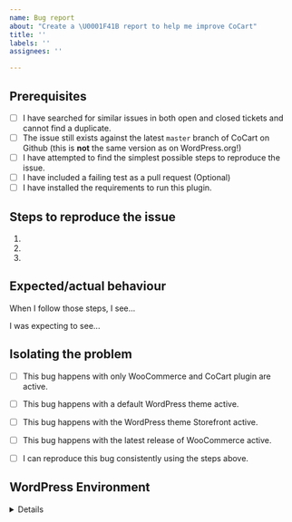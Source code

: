 ```yaml
---
name: Bug report
about: "Create a \U0001F41B report to help me improve CoCart"
title: ''
labels: ''
assignees: ''

---
```


<!-- Hi there! This form is for reporting bugs and issues specific to the CoCart plugin. This is not a support portal. -->

<!-- Please be as descriptive as possible; issues lacking the below details, or for any other reason than to report a bug, may be closed without action. -->


## Prerequisites

<!-- Mark completed items with an [x] -->

- [ ] I have searched for similar issues in both open and closed tickets and cannot find a duplicate.
- [ ] The issue still exists against the latest `master` branch of CoCart on Github (this is **not** the same version as on WordPress.org!)
- [ ] I have attempted to find the simplest possible steps to reproduce the issue.
- [ ] I have included a failing test as a pull request (Optional)
- [ ] I have installed the requirements to run this plugin.

## Steps to reproduce the issue

<!-- I need to be able to reproduce the bug in order to fix it so please be descriptive! -->

1.
2.
3.


## Expected/actual behaviour

When I follow those steps, I see...

I was expecting to see...



## Isolating the problem

<!-- Mark completed items with an [x] -->

- [ ] This bug happens with only WooCommerce and CoCart plugin are active.
- [ ] This bug happens with a default WordPress theme active.
- [ ] This bug happens with the WordPress theme Storefront active.
- [ ] This bug happens with the latest release of WooCommerce active.
- [ ] I can reproduce this bug consistently using the steps above.


## WordPress Environment

<details>
```
Go to "WooCommerce > System Status then copy and paste the system status report here.
```
</details>
    